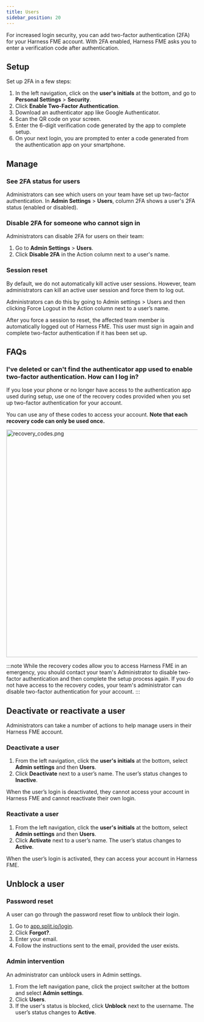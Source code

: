```yaml
---
title: Users
sidebar_position: 20
---
```


For increased login security, you can add two-factor authentication (2FA) for your Harness FME account. With 2FA enabled, Harness FME asks you to enter a verification code after authentication.

## Setup
 
Set up 2FA in a few steps: 

1. In the left navigation, click on the **user's initials** at the bottom, and go to **Personal Settings** > **Security**.
2. Click **Enable Two-Factor Authentication**.
3. Download an authenticator app like Google Authenticator.
4. Scan the QR code on your screen.
5. Enter the 6-digit verification code generated by the app to complete setup.
6. On your next login, you are prompted to enter a code generated from the authentication app on your smartphone.

## Manage
 
### See 2FA status for users

Administrators can see which users on your team have set up two-factor authentication. In **Admin Settings** > **Users**, column 2FA shows a user's 2FA status (enabled or disabled).

### Disable 2FA for someone who cannot sign in

Administrators can disable 2FA for users on their team: 

1. Go to **Admin Settings** > **Users**.
2. Click **Disable 2FA** in the Action column next to a user's name.

### Session reset

By default, we do not automatically kill active user sessions. However, team administrators can kill an active user session and force them to log out.

Administrators can do this by going to Admin settings > Users and then clicking Force Logout in the Action column next to a user’s name.

After you force a session to reset, the affected team member is automatically logged out of Harness FME. This user must sign in again and complete two-factor authentication if it has been set up.

## FAQs
 
### I've deleted or can't find the authenticator app used to enable two-factor authentication. How can I log in? 

If you lose your phone or no longer have access to the authentication app used during setup, use one of the recovery codes provided when you set up two-factor authentication for your account.

You can use any of these codes to access your account. **Note that each recovery code can only be used once.**

<img src="https://help.split.io/hc/article_attachments/15734847198861" alt="recovery_codes.png" width="600" />

:::note
While the recovery codes allow you to access Harness FME in an emergency, you should contact your team's Administrator to disable two-factor authentication and then complete the setup process again. If you do not have access to the recovery codes, your team's administrator can disable two-factor authentication for your account.
:::

## Deactivate or reactivate a user

Administrators can take a number of actions to help manage users in their Harness FME account.

### Deactivate a user

1. From the left navigation, click the **user's initials** at the bottom, select **Admin settings** and then **Users**.
1. Click **Deactivate** next to a user’s name. The user’s status changes to **Inactive**.

When the user’s login is deactivated, they cannot access your account in Harness FME and cannot reactivate their own login.

### Reactivate a user

1. From the left navigation, click the **user's initials** at the bottom, select **Admin settings** and then **Users**.
1. Click **Activate** next to a user’s name. The user’s status changes to **Active**.

When the user’s login is activated, they can access your account in Harness FME.

## Unblock a user

### Password reset

A user can go through the password reset flow to unblock their login.

1. Go to [app.split.io/login](https://app.split.io/login).
1. Click **Forgot?**.
1. Enter your email.
1. Follow the instructions sent to the email, provided the user exists.

### Admin intervention

An administrator can unblock users in Admin settings.

1. From the left navigation pane, click the project switcher at the bottom and select **Admin settings**.
1. Click **Users**.
1. If the user's status is blocked, click **Unblock** next to the username. The user’s status changes to **Active**.